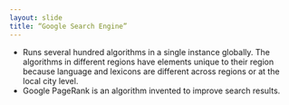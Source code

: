 ```yaml
---
layout: slide
title: “Google Search Engine”
---
```

*   Runs several hundred algorithms in a single instance globally. The algorithms in different regions have elements unique to their region because language and lexicons are different across regions or at the local city level.
*   Google PageRank is an algorithm invented to improve search results. 
